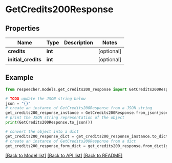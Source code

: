 # GetCredits200Response


## Properties

Name | Type | Description | Notes
------------ | ------------- | ------------- | -------------
**credits** | **int** |  | [optional] 
**initial_credits** | **int** |  | [optional] 

## Example

```python
from respeecher.models.get_credits200_response import GetCredits200Response

# TODO update the JSON string below
json = "{}"
# create an instance of GetCredits200Response from a JSON string
get_credits200_response_instance = GetCredits200Response.from_json(json)
# print the JSON string representation of the object
print(GetCredits200Response.to_json())

# convert the object into a dict
get_credits200_response_dict = get_credits200_response_instance.to_dict()
# create an instance of GetCredits200Response from a dict
get_credits200_response_form_dict = get_credits200_response.from_dict(get_credits200_response_dict)
```
[[Back to Model list]](../README.md#documentation-for-models) [[Back to API list]](../README.md#documentation-for-api-endpoints) [[Back to README]](../README.md)


